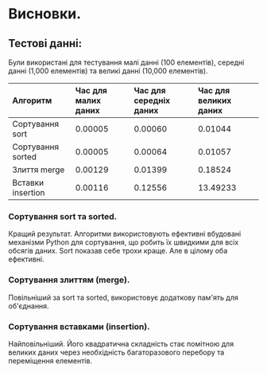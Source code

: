 # Висновки.

## Тестові данні:
Були використані для тестування малі данні (100 елементів), середні данні (1,000 елементів) та великі данні (10,000 елементів).

| Алгоритм             | Час для малих даних  | Час для середніх даних | Час для великих даних |
| :------------------- | :------------------- | :--------------------- | :-------------------- |
| Сортування sort      | 0.00005              | 0.00060                | 0.01044               |
| Сортування sorted    | 0.00005              | 0.00064                | 0.01057               |
| Злиття merge         | 0.00129              | 0.01399                | 0.18524               | 
| Вставки insertion    | 0.00116              | 0.12556                | 13.49233              |

### Сортування sort та sorted.
Кращий результат. Алгоритми використовують ефективні вбудовані механізми Python для сортування, що робить їх швидкими для всіх обсягів даних. Sort показав себе трохи краще. Але в цілому оба ефективні.

### Сортування злиттям (merge).
Повільніший за sort та sorted, використовує додаткову пам'ять для об'єднання.

### Сортування вставками (insertion).
Найповільніший. Його квадратична складність стає помітною для великих даних через необхідність багаторазового перебору та переміщення елементів.
